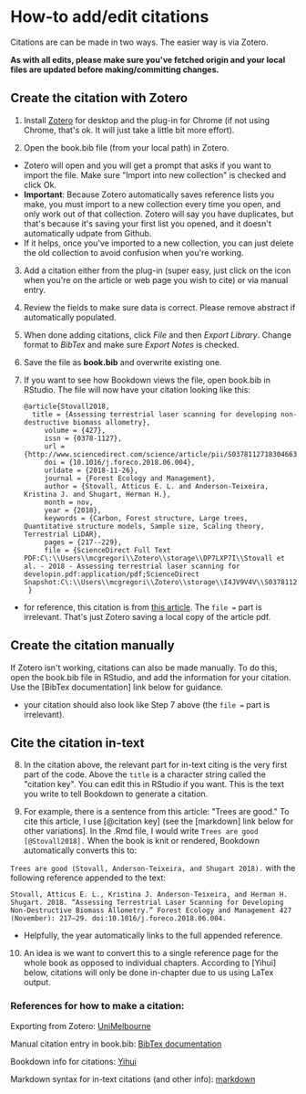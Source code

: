 # How-to add/edit citations

Citations are can be made in two ways. The easier way is via Zotero.

**As with all edits, please make sure you've fetched origin and your local files are updated before making/committing changes.**

## Create the citation with Zotero

1. Install [Zotero](https://www.zotero.org/download/) for desktop and the plug-in for Chrome (if not using Chrome, that's ok. It will just take a little bit more effort).

2. Open the book.bib file (from your local path) in Zotero.
- Zotero will open and you will get a prompt that asks if you want to import the file. Make sure "Import into new collection" is checked and click Ok.
- **Important**: Because Zotero automatically saves reference lists you make, you must import to a new collection every time you open, and only work out of that collection. Zotero will say you have duplicates, but that's because it's saving your first list you opened, and it doesn't automatically udpate from Github.
- If it helps, once you've imported to a new collection, you can just delete the old collection to avoid confusion when you're working.

3. Add a citation either from the plug-in (super easy, just click on the icon when you're on the article or web page you wish to cite) or via manual entry.

4. Review the fields to make sure data is correct. Please remove abstract if automatically populated.

5. When done adding citations, click *File* and then *Export Library*. Change format to *BibTex* and make sure *Export Notes* is checked.

6. Save the file as **book.bib** and overwrite existing one.

7. If you want to see how Bookdown views the file, open book.bib in RStudio. The file will now have your citation looking like this:

       @article{Stovall2018,
         title = {Assessing terrestrial laser scanning for developing non-destructive biomass allometry},
	        volume = {427},
	        issn = {0378-1127},
	        url = {http://www.sciencedirect.com/science/article/pii/S0378112718304663},
	        doi = {10.1016/j.foreco.2018.06.004},
	        urldate = {2018-11-26},
	        journal = {Forest Ecology and Management},
	        author = {Stovall, Atticus E. L. and Anderson-Teixeira, Kristina J. and Shugart, Herman H.},
	        month = nov,
	        year = {2018},
	        keywords = {Carbon, Forest structure, Large trees, Quantitative structure models, Sample size, Scaling theory, Terrestrial LiDAR},
	        pages = {217--229},
	        file = {ScienceDirect Full Text PDF:C\:\\Users\\mcgregori\\Zotero\\storage\\DP7LXP7I\\Stovall et al. - 2018 - Assessing terrestrial laser scanning for developin.pdf:application/pdf;ScienceDirect Snapshot:C\:\\Users\\mcgregori\\Zotero\\storage\\I4JV9V4V\\S0378112718304663.html:text/html}
        }

- for reference, this citation is from [this article](https://www.sciencedirect.com/science/article/pii/S0378112718304663). The `file =` part is irrelevant. That's just Zotero saving a local copy of the article pdf.

## Create the citation manually

If Zotero isn't working, citations can also be made manually. To do this, open the book.bib file in RStudio, and add the information for your citation. Use the [BibTex documentation] link below for guidance.
- your citation should also look like Step 7 above (the `file =` part is irrelevant).

## Cite the citation in-text

8. In the citation above, the relevant part for in-text citing is the very first part of the code. Above the `title` is a character string called the "citation key". You can edit this in RStudio if you want. This is the text you write to tell Bookdown to generate a citation.

9. For example, there is a sentence from this article: "Trees are good." To cite this article, I use \[@citation key] (see the [markdown] link below for other variations]. In the .Rmd file, I would write `Trees are good [@Stovall2018].` When the book is knit or rendered, Bookdown automatically converts this to:

`Trees are good (Stovall, Anderson-Teixeira, and Shugart 2018).` with the following reference appended to the text:

`Stovall, Atticus E. L., Kristina J. Anderson-Teixeira, and Herman H. Shugart. 2018. “Assessing Terrestrial Laser Scanning for Developing Non-Destructive Biomass Allometry.” Forest Ecology and Management 427 (November): 217–29. doi:10.1016/j.foreco.2018.06.004.`

- Helpfully, the year automatically links to the full appended reference.

10. An idea is we want to convert this to a single reference page for the whole book as opposed to individual chapters. According to [Yihui] below, citations will only be done in-chapter due to us using LaTex output.

### References for how to make a citation:

Exporting from Zotero: [UniMelbourne](http://unimelb.libguides.com/c.php?g=565734&p=3897111)

Manual citation entry in book.bib: [BibTex documentation](https://en.wikipedia.org/wiki/BibTeX)

Bookdown info for citations: [Yihui](https://bookdown.org/yihui/bookdown/citations.html)

Markdown syntax for in-text citations (and other info): [markdown](https://rmarkdown.rstudio.com/authoring_bibliographies_and_citations.html)
